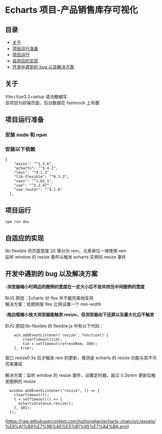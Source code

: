 # Echarts 项目-产品销售库存可视化

## 目录

- [关于](#about)
- [项目运行准备](#getting_started)
- [项目运行](#usage)
- [自适应的实现](#resize)
- [开发中遇到的 bug 以及解决方案](#bug)

## 关于 <a name = "about"></a>

Vite+Vue3.2+setup 语法糖编写 <br>
该项目为前端页面，后台数据在 fastmock 上布置

## 项目运行准备 <a name = "getting_started"></a>

### 安装 node 和 npm

### 安装以下依赖

```
{
    "axios": "^1.3.6",
    "echarts": "^5.4.2",
    "less": "^4.1.3",
    "lib-flexible": "^0.3.2",
    "sass": "^1.62.1",
    "vue": "^3.2.47",
    "vue-router": "^4.1.6"
  },
```

## 项目运行 <a name = "usage"></a>

```
npm run dev
```

## 自适应的实现 <a name = "resize"></a>

lib-flexible 将页面宽度 20 等分为 rem，元素单位一律使用 rem <br>
监听 window 的 resize 事件以触发 echarts 实例的 resize 事件

## 开发中遇到的 bug 以及解决方案 <a name = "bug"></a>

**-浏览器缩小时两边的图例的宽度在一定大小后不变并挤压中间图例的宽度** <br><br>
BUG 原因：Echarts 对 flex 并不能完美地支持<br>
解决方案：给图例按 flex 比例设置一个 min-width

**-拖边框缩小放大浏览器能触发 resize，但浏览器向下还原以及最大化后不触发** <br><br>
BUG 原因:lib-flexible 的 flexible.js 中有以下代码：

```
    win.addEventListener('resize', function() {
        clearTimeout(tid);
        tid = setTimeout(refreshRem, 300);
    }, true);
```

窗口 resize0.3s 后才触发 rem 的更新，推测是 echarts 的 resize 功能与其不可完美兼容 <br><br>
解决方案：监听 window 的 resize 事件，设置定时器，超过 0.3srem 更新后触发图例的 resize

```
  window.addEventListener("resize", () => {
    clearTimeout(t);
    t = setTimeout(() => {
      echartsInstance.resize();
    }, 301);
  });
```

(https://raw.githubusercontent.com/luzhonglian/echarts-/main/src/assets/%E9%A1%B9%E7%9B%AE%E5%B1%95%E7%A4%BA.png)
